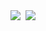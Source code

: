 <div style="display: flex; justify-content: center; align-items: center; gap: 8px; flex-wrap: wrap;">
  <img src="https://github-readme-stats.vercel.app/api?username=rplstr&show_icons=true&theme=dark&hide_border=true&count_private=true&hide=issues&line_height=24" />
  <img src="https://github-readme-stats.vercel.app/api/top-langs/?username=rplstr&layout=compact&theme=dark&hide_border=true&langs_count=5" />
</div>
